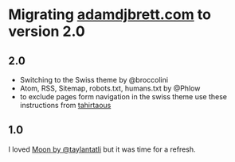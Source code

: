 # Migrating [adamdjbrett.com](adamdjbrett.com) to version 2.0

## 2.0
- Switching to the Swiss theme by @broccolini
- Atom, RSS, Sitemap, robots.txt, humans.txt by @Phlow
- to exclude pages form navigation in the swiss theme use these instructions from [tahirtaous](https://www.tahirtaous.com/exclude-pages-jekyll-navigation-menu-minima-theme/)

## 1.0
I loved [Moon by @taylantatli](https://taylantatli.github.io/Moon/) but it was time for a refresh.
